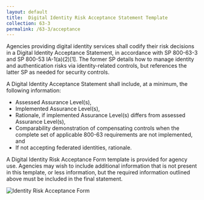 ```yaml
---	
layout: default	
title:  Digital Identity Risk Acceptance Statement Template	
collection: 63-3	
permalink: /63-3/acceptance
---		
```

Agencies providing digital identity services shall codify their risk decisions in a Digital Identity Acceptance Statement, in accordance with SP 800-63-3 and SP 800-53 IA-1(a)(2)[1]. The former SP details how to manage identity and authentication risks via identity-related controls, but references the latter SP as needed for security controls.

A Digital Identity Acceptance Statement shall include, at a minimum, the following information: 

- Assessed Assurance Level(s),
- Implemented Assurance Level(s),
- Rationale, if implemented Assurance Level(s) differs from assessed Assurance Level(s),
- Comparability demonstration of compensating controls when the complete set of applicable 800-63 requirements are not implemented, and
- If not accepting federated identities, rationale.

A Digital Identity Risk Acceptance Form template is provided for agency use. Agencies may wish to include additional information that is not present in this template, or less information, but the required information outlined above must be included in the final statement.

![Identity Risk Acceptance Form]({{site.baseurl}}/img/DigitalIdentityRiskAcceptanceForm.png)
